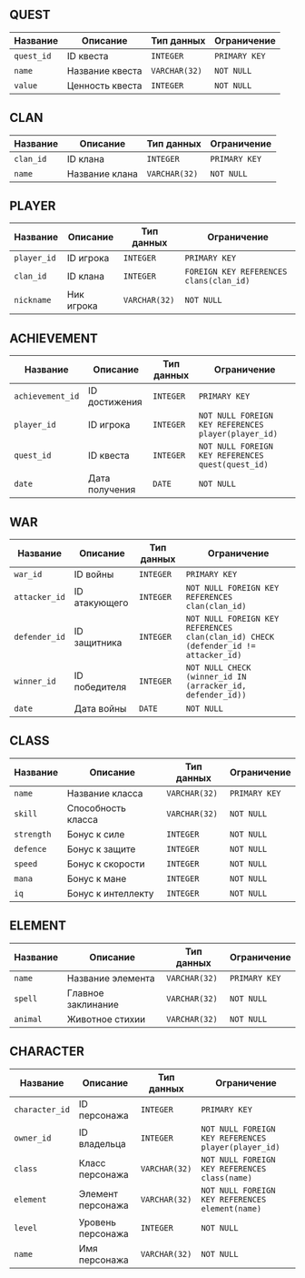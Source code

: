 ## QUEST

| Название   | Описание        | Тип данных    | Ограничение   |
| ---------- | --------------- | ------------- | ------------- |
| `quest_id` | ID квеста       | `INTEGER`     | `PRIMARY KEY` |
| `name`     | Название квеста | `VARCHAR(32)` | `NOT NULL`    |
| `value`    | Ценность квеста | `INTEGER`     | `NOT NULL`    |

## CLAN

| Название  | Описание       | Тип данных    | Ограничение   |
| --------- | -------------- | ------------- | ------------- |
| `clan_id` | ID клана       | `INTEGER`     | `PRIMARY KEY` |
| `name`    | Название клана | `VARCHAR(32)` | `NOT NULL`    |

## PLAYER

| Название    | Описание   | Тип данных    | Ограничение   |
| ----------- | ---------- | ------------- | ------------- |
| `player_id` | ID игрока  | `INTEGER`     | `PRIMARY KEY` |
| `clan_id`   | ID клана   | `INTEGER`     | `FOREIGN KEY REFERENCES clans(clan_id)` |
| `nickname`  | Ник игрока | `VARCHAR(32)` | `NOT NULL`    |

## ACHIEVEMENT

| Название         | Описание       | Тип данных | Ограничение   |
| ---------------- | -------------- | ---------- | ------------- |
| `achievement_id` | ID достижения  | `INTEGER`  | `PRIMARY KEY` |
| `player_id`      | ID игрока      | `INTEGER`  | `NOT NULL FOREIGN KEY REFERENCES player(player_id)` |
| `quest_id`       | ID квеста      | `INTEGER`  | `NOT NULL FOREIGN KEY REFERENCES quest(quest_id)`   |
| `date`           | Дата получения | `DATE`     | `NOT NULL`    |

## WAR

| Название      | Описание      | Тип данных | Ограничение   |
| ------------- | ------------- | ---------- | ------------- |
| `war_id`      | ID войны      | `INTEGER`  | `PRIMARY KEY` |
| `attacker_id` | ID атакующего | `INTEGER`  | `NOT NULL FOREIGN KEY REFERENCES clan(clan_id)` |
| `defender_id` | ID защитника  | `INTEGER`  | `NOT NULL FOREIGN KEY REFERENCES clan(clan_id) CHECK (defender_id != attacker_id)` |
| `winner_id`   | ID победителя | `INTEGER`  | `NOT NULL CHECK (winner_id IN (arracker_id, defender_id))` |
| `date`        | Дата войны    | `DATE`     | `NOT NULL`    |

## CLASS

| Название   | Описание           | Тип данных    | Ограничение   |
| ---------- | ------------------ | ------------- | ------------- |
| `name`     | Название класса    | `VARCHAR(32)` | `PRIMARY KEY` |
| `skill`    | Способность класса | `VARCHAR(32)` | `NOT NULL`    |
| `strength` | Бонус к силе       | `INTEGER`     | `NOT NULL`    |
| `defence`  | Бонус к защите     | `INTEGER`     | `NOT NULL`    |
| `speed`    | Бонус к скорости   | `INTEGER`     | `NOT NULL`    |
| `mana`     | Бонус к мане       | `INTEGER`     | `NOT NULL`    |
| `iq`       | Бонус к интеллекту | `INTEGER`     | `NOT NULL`    |

## ELEMENT

| Название   | Описание           | Тип данных    | Ограничение   |
| ---------- | ------------------ | ------------- | ------------- |
| `name`     | Название элемента  | `VARCHAR(32)` | `PRIMARY KEY` |
| `spell`    | Главное заклинание | `VARCHAR(32)` | `NOT NULL`    |
| `animal`   | Животное стихии    | `VARCHAR(32)` | `NOT NULL`    |

## CHARACTER

| Название       | Описание          | Тип данных    | Ограничение   |
| -------------- | ----------------- | ------------- | ------------- |
| `character_id` | ID персонажа      | `INTEGER`     | `PRIMARY KEY` |
| `owner_id`     | ID владельца      | `INTEGER`     | `NOT NULL FOREIGN KEY REFERENCES player(player_id)` |
| `class`        | Класс персонажа   | `VARCHAR(32)` | `NOT NULL FOREIGN KEY REFERENCES class(name)` |
| `element`      | Элемент персонажа | `VARCHAR(32)` | `NOT NULL FOREIGN KEY REFERENCES element(name)` |
| `level`        | Уровень персонажа | `INTEGER`     | `NOT NULL`    |
| `name`         | Имя персонажа     | `VARCHAR(32)` | `NOT NULL`    |

